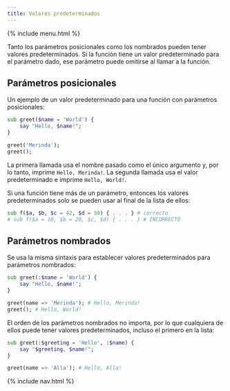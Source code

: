 ```yaml
---
title: Valores predeterminados
---
```


{% include menu.html %}

Tanto los parámetros posicionales como los nombrados pueden tener valores predeterminados. Si la función tiene un valor predeterminado para el parámetro dado, ese parámetro puede omitirse al llamar a la función.

## Parámetros posicionales

Un ejemplo de un valor predeterminado para una función con parámetros posicionales:

```raku
sub greet($name = 'World') {
    say "Hello, $name!";
}

greet('Merinda');
greet();
```

La primera llamada usa el nombre pasado como el único argumento y, por lo tanto, imprime `Hello, Merinda!`. La segunda llamada usa el valor predeterminado e imprime `Hello, World!`.

Si una función tiene más de un parámetro, entonces los valores predeterminados solo se pueden usar al final de la lista de ellos:

```raku
sub f($a, $b, $c = 42, $d = 50) { . . . } # correcto
# sub f($a = 10, $b = 20, $c, $d) { . . . } # INCORRECTO
```

## Parámetros nombrados

Se usa la misma sintaxis para establecer valores predeterminados para parámetros nombrados:

```raku
sub greet(:$name = 'World') {
    say "Hello, $name!";
}

greet(name => 'Merinda'); # Hello, Merinda!
greet(); # Hello, World!
```

El orden de los parámetros nombrados no importa, por lo que cualquiera de ellos puede tener valores predeterminados, incluso el primero en la lista:

```raku
sub greet(:$greeting = 'Hello', :$name) {
    say "$greeting, $name!";
}

greet(name => 'Alla'); # Hello, Alla!
```

{% include nav.html %}